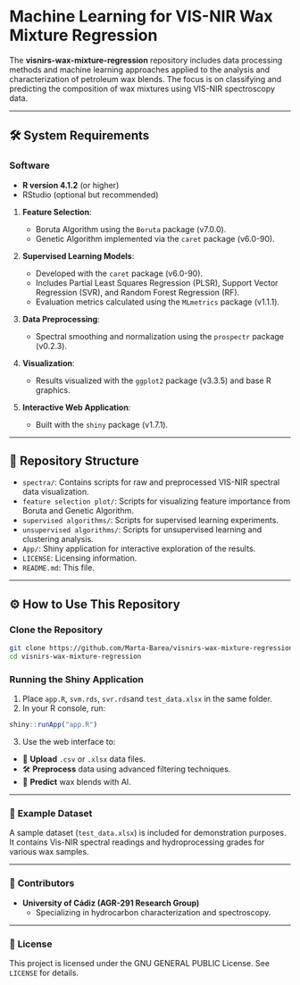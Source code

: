 # **Machine Learning for VIS-NIR Wax Mixture Regression**

The **visnirs-wax-mixture-regression** repository includes data processing methods and machine learning approaches applied to the analysis and characterization of petroleum wax blends. The focus is on classifying and predicting the composition of wax mixtures using VIS-NIR spectroscopy data.

---

## 🛠️ **System Requirements**

### Software
- **R version 4.1.2** (or higher)
- RStudio (optional but recommended)

1. **Feature Selection**:
   - Boruta Algorithm using the `Boruta` package (v7.0.0).
   - Genetic Algorithm implemented via the `caret` package (v6.0-90).

2. **Supervised Learning Models**:
   - Developed with the `caret` package (v6.0-90).
   - Includes Partial Least Squares Regression (PLSR), Support Vector Regression (SVR), and Random Forest Regression (RF).
   - Evaluation metrics calculated using the `MLmetrics` package (v1.1.1).

3. **Data Preprocessing**:
   - Spectral smoothing and normalization using the `prospectr` package (v0.2.3).

4. **Visualization**:
   - Results visualized with the `ggplot2` package (v3.3.5) and base R graphics.

5. **Interactive Web Application**:
   - Built with the `shiny` package (v1.7.1).

---

## 📂 Repository Structure

- `spectra/`: Contains scripts for raw and preprocessed VIS-NIR spectral data visualization.
- `feature selection plot/`: Scripts for visualizing feature importance from Boruta and Genetic Algorithm.
- `supervised algorithms/`: Scripts for supervised learning experiments.
- `unsupervised algorithms/`: Scripts for unsupervised learning and clustering analysis.
- `App/`: Shiny application for interactive exploration of the results.
- `LICENSE`: Licensing information.
- `README.md`: This file.

---
## ⚙️ How to Use This Repository

### Clone the Repository

```bash
git clone https://github.com/Marta-Barea/visnirs-wax-mixture-regression
cd visnirs-wax-mixture-regression
```

### Running the Shiny Application
1. Place `app.R`, `svm.rds`, `svr.rds`and `test_data.xlsx` in the same folder.
2. In your R console, run: 
   
```R 
shiny::runApp("app.R")
```

3. Use the web interface to:
- 📁 **Upload** `.csv` or `.xlsx` data files.
- 🛠️ **Preprocess** data using advanced filtering techniques.
- 🤖 **Predict** wax blends with AI.

---

### 📂 **Example Dataset**
A sample dataset (`test_data.xlsx`) is included for demonstration purposes. It contains Vis-NIR spectral readings and hydroprocessing grades for various wax samples.


---

### 🤝 **Contributors**
- **University of Cádiz (AGR-291 Research Group)**
  - Specializing in hydrocarbon characterization and spectroscopy.

---

### 📜 **License**
This project is licensed under the GNU GENERAL PUBLIC License. See `LICENSE` for details.
